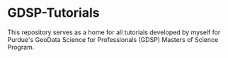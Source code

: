 # GDSP-Tutorials
This repository serves as a home for all tutorials developed by myself for Purdue's GeoData Science for Professionals (GDSP) Masters of Science Program.
